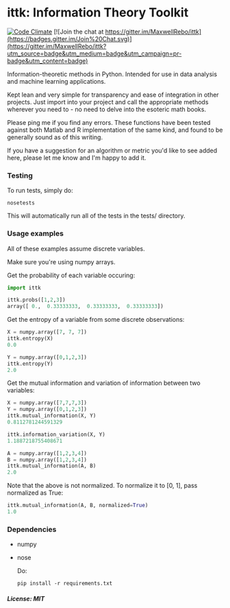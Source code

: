 ittk: Information Theory Toolkit
====
[![Code Climate](https://codeclimate.com/github/MaxwellRebo/ittk/badges/gpa.svg)](https://codeclimate.com/github/MaxwellRebo/ittk)
[![Join the chat at https://gitter.im/MaxwellRebo/ittk](https://badges.gitter.im/Join%20Chat.svg)](https://gitter.im/MaxwellRebo/ittk?utm_source=badge&utm_medium=badge&utm_campaign=pr-badge&utm_content=badge)

  Information-theoretic methods in Python.  Intended for use in data analysis and machine learning applications.

  Kept lean and very simple for transparency and ease of integration in other projects.  Just import into your project and call the appropriate methods wherever you need to - no need to delve into the esoteric math books.

  Please ping me if you find any errors.  These functions have been tested against both Matlab and R implementation of the same kind, and found to be generally sound as of this writing.

  If you have a suggestion for an algorithm or metric you'd like to see added here, please let me know and I'm happy to add it.

### Testing
    
To run tests, simply do:
```
nosetests
```

This will automatically run all of the tests in the tests/ directory.
  
### Usage examples

All of these examples assume discrete variables.

Make sure you're using numpy arrays.

Get the probability of each variable occuring:

```python
import ittk

ittk.probs([1,2,3])
array([ 0.,  0.33333333,  0.33333333,  0.33333333])
```

Get the entropy of a variable from some discrete observations:

```python
X = numpy.array([7, 7, 7])
ittk.entropy(X)
0.0

Y = numpy.array([0,1,2,3])
ittk.entropy(Y)
2.0
```

Get the mutual information and variation of information between two variables:

```python
X = numpy.array([7,7,7,3])
Y = numpy.array([0,1,2,3])
ittk.mutual_information(X, Y)
0.8112781244591329

ittk.information_variation(X, Y)
1.1887218755408671

A = numpy.array([1,2,3,4])
B = numpy.array([1,2,3,4])
ittk.mutual_information(A, B)
2.0
```

Note that the above is not normalized. To normalize it to [0, 1], pass normalized as True:

```python
ittk.mutual_information(A, B, normalized=True)
1.0
```
  
### Dependencies

* numpy
* nose
  
  Do:
  
  ```
  pip install -r requirements.txt
  ```
  
##### License: MIT
  
